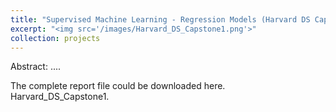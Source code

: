 ```yaml
---
title: "Supervised Machine Learning - Regression Models (Harvard DS Capstone Project 1)"
excerpt: "<img src='/images/Harvard_DS_Capstone1.png'>"
collection: projects
---
```


Abstract: ....

The complete report file could be downloaded here. Harvard_DS_Capstone1.